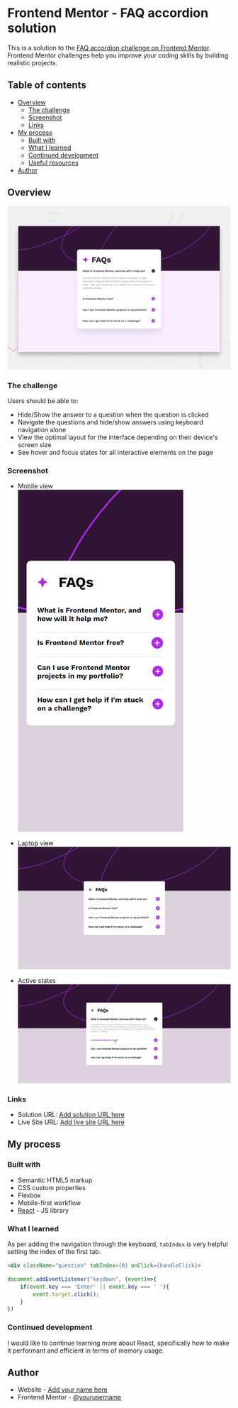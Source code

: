 # Frontend Mentor - FAQ accordion solution

This is a solution to the [FAQ accordion challenge on Frontend Mentor](https://www.frontendmentor.io/challenges/faq-accordion-wyfFdeBwBz). Frontend Mentor challenges help you improve your coding skills by building realistic projects. 

## Table of contents

- [Overview](#overview)
  - [The challenge](#the-challenge)
  - [Screenshot](#screenshot)
  - [Links](#links)
- [My process](#my-process)
  - [Built with](#built-with)
  - [What I learned](#what-i-learned)
  - [Continued development](#continued-development)
  - [Useful resources](#useful-resources)
- [Author](#author)

## Overview

![Design preview for the FAQ accordion coding challenge](./design/desktop-preview.jpg)

### The challenge

Users should be able to:

- Hide/Show the answer to a question when the question is clicked
- Navigate the questions and hide/show answers using keyboard navigation alone
- View the optimal layout for the interface depending on their device's screen size
- See hover and focus states for all interactive elements on the page

### Screenshot

- Mobile view <br/> 
![Mobile](public/screenshots/mobile.png)

- Laptop view
![Laptop](public/screenshots/laptop.png)

- Active states
![active-states](public/screenshots/active-states.jpg)

### Links

- Solution URL: [Add solution URL here](https://your-solution-url.com)
- Live Site URL: [Add live site URL here](https://your-live-site-url.com)

## My process

### Built with

- Semantic HTML5 markup
- CSS custom properties
- Flexbox
- Mobile-first workflow
- [React](https://reactjs.org/) - JS library

### What I learned

As per adding the navigation through the keyboard, ```tabIndex``` is very helpful setting the index of the first tab.

```html
<div className="question" tabIndex={0} onClick={handleClick}>
```

```js
document.addEventListener("keydown", (event)=>{
    if(event.key === 'Enter' || event.key === ' '){
        event.target.click();
    }
})
```

### Continued development

I would like to continue learning more about React, specifically how to make it performant and efficient in terms of memory usage.

## Author

- Website - [Add your name here](https://www.your-site.com)
- Frontend Mentor - [@yourusername](https://www.frontendmentor.io/profile/yourusername)
